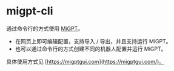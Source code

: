 # migpt-cli

通过命令行的方式使用 [MiGPT](https://github.com/idootop/mi-gpt/)。

- 在网页上即可编辑配置，支持导入 / 导出，并且支持运行 MiGPT。
- 也可以通过命令行的方式创建不同的机器人配置并运行 MiGPT。

具体使用方式见 [https://migptgui.com](https://migptgui.com/)。
